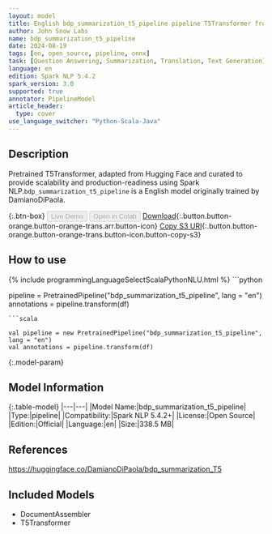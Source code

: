 ```yaml
---
layout: model
title: English bdp_summarization_t5_pipeline pipeline T5Transformer from DamianoDiPaola
author: John Snow Labs
name: bdp_summarization_t5_pipeline
date: 2024-08-19
tags: [en, open_source, pipeline, onnx]
task: [Question Answering, Summarization, Translation, Text Generation]
language: en
edition: Spark NLP 5.4.2
spark_version: 3.0
supported: true
annotator: PipelineModel
article_header:
  type: cover
use_language_switcher: "Python-Scala-Java"
---
```


## Description

Pretrained T5Transformer, adapted from Hugging Face and curated to provide scalability and production-readiness using Spark NLP.`bdp_summarization_t5_pipeline` is a English model originally trained by DamianoDiPaola.

{:.btn-box}
<button class="button button-orange" disabled>Live Demo</button>
<button class="button button-orange" disabled>Open in Colab</button>
[Download](https://s3.amazonaws.com/auxdata.johnsnowlabs.com/public/models/bdp_summarization_t5_pipeline_en_5.4.2_3.0_1724102320662.zip){:.button.button-orange.button-orange-trans.arr.button-icon}
[Copy S3 URI](s3://auxdata.johnsnowlabs.com/public/models/bdp_summarization_t5_pipeline_en_5.4.2_3.0_1724102320662.zip){:.button.button-orange.button-orange-trans.button-icon.button-copy-s3}

## How to use



<div class="tabs-box" markdown="1">
{% include programmingLanguageSelectScalaPythonNLU.html %}
```python

pipeline = PretrainedPipeline("bdp_summarization_t5_pipeline", lang = "en")
annotations =  pipeline.transform(df)   

```
```scala

val pipeline = new PretrainedPipeline("bdp_summarization_t5_pipeline", lang = "en")
val annotations = pipeline.transform(df)

```
</div>

{:.model-param}
## Model Information

{:.table-model}
|---|---|
|Model Name:|bdp_summarization_t5_pipeline|
|Type:|pipeline|
|Compatibility:|Spark NLP 5.4.2+|
|License:|Open Source|
|Edition:|Official|
|Language:|en|
|Size:|338.5 MB|

## References

https://huggingface.co/DamianoDiPaola/bdp_summarization_T5

## Included Models

- DocumentAssembler
- T5Transformer